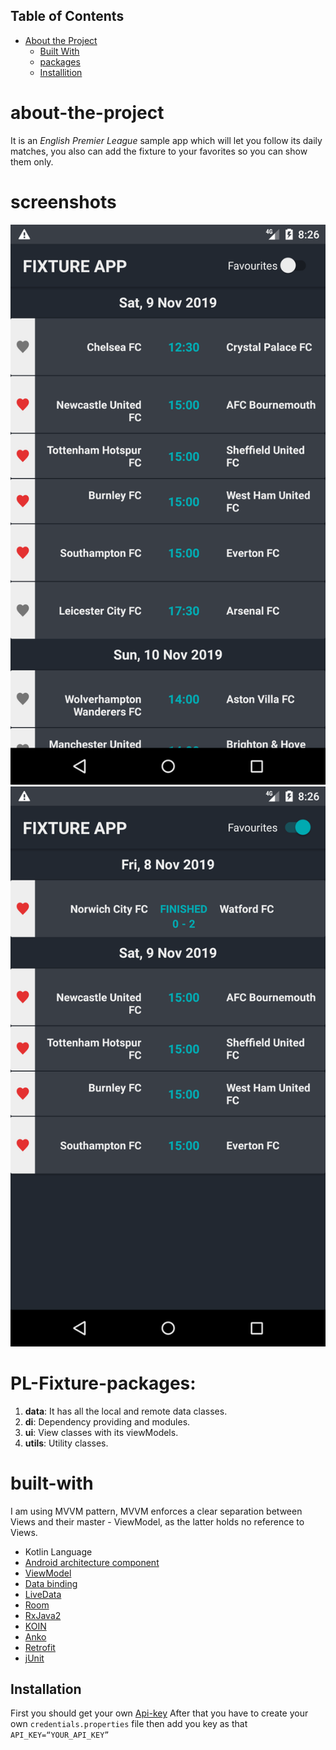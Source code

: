 

## Table of Contents

* [About the Project](#about-the-project)
  * [Built With](#built-with)
  * [packages](#PL_Fixture_packages)
  * [Installition](#installation)

# about-the-project
It is an *English Premier League* sample app which will let you follow its daily matches, you also can add the fixture to your favorites so you can show them only.

# screenshots
<img src="https://github.com/siifii/PLFixture/blob/master/readme_screenshot/Screenshot_1573324014.png"/>
<img src="https://github.com/siifii/PLFixture/blob/master/readme_screenshot/Screenshot_1573324018.png"/>

# PL-Fixture-packages:
1. **data**: It has all the local and remote data classes.
2. **di**: Dependency providing and modules.
3. **ui**: View classes with its viewModels.
4. **utils**: Utility classes.

# built-with
I am using MVVM  pattern, MVVM enforces a clear separation between Views and their master - ViewModel, as the latter holds no reference to Views. 
* Kotlin Language
* [Android architecture component](https://developer.android.com/jetpack/docs/guide)
* [ViewModel](https://developer.android.com/topic/libraries/architecture/viewmodel)
* [Data binding](https://developer.android.com/topic/libraries/data-binding/)
* [LiveData](https://developer.android.com/topic/libraries/architecture/livedata)
* [Room](https://developer.android.com/topic/libraries/architecture/room)
* [RxJava2](https://github.com/ReactiveX/RxJava)
* [KOIN](https://insert-koin.io/)
* [Anko](https://github.com/Kotlin/anko)
* [Retrofit](https://square.github.io/retrofit/)
* [jUnit](https://developer.android.com/training/testing/unit-testing/local-unit-tests)


## Installation
First you should get your own [Api-key](https://www.football-data.org/client/register)
After that you have to create your own ```credentials.properties```  file then add you key as that  ```API_KEY=“YOUR_API_KEY” ```
